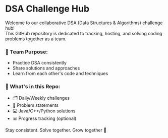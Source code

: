 
# DSA Challenge Hub

Welcome to our collaborative DSA (Data Structures & Algorithms) challenge hub!  
This GitHub repository is dedicated to tracking, hosting, and solving coding problems together as a team.

### 👥 Team Purpose:
- Practice DSA consistently
- Share solutions and approaches
- Learn from each other's code and techniques

### 🔧 What's in this Repo:
- 🗂️ Daily/Weekly challenges
- 🧠 Problem statements
- 💻 Java/C++/Python solutions
- 📊 Progress tracking (optional)

Stay consistent. Solve together. Grow together 🚀

